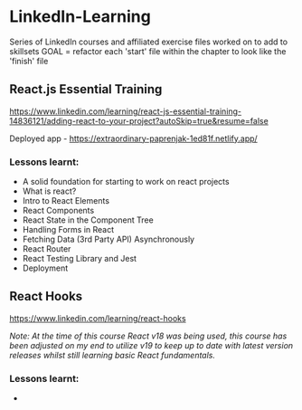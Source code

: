 # LinkedIn-Learning

Series of LinkedIn courses and affiliated exercise files worked on to add to skillsets
GOAL = refactor each 'start' file within the chapter to look like the 'finish' file

## React.js Essential Training

https://www.linkedin.com/learning/react-js-essential-training-14836121/adding-react-to-your-project?autoSkip=true&resume=false

Deployed app - https://extraordinary-paprenjak-1ed81f.netlify.app/

### Lessons learnt:

- A solid foundation for starting to work on react projects
- What is react?
- Intro to React Elements
- React Components
- React State in the Component Tree
- Handling Forms in React
- Fetching Data (3rd Party API) Asynchronously
- React Router
- React Testing Library and Jest
- Deployment

## React Hooks

https://www.linkedin.com/learning/react-hooks

_Note: At the time of this course React v18 was being used, this course has been adjusted on my end to utilize v19 to keep up to date with latest version releases whilst still learning basic React fundamentals._

### Lessons learnt:

-
